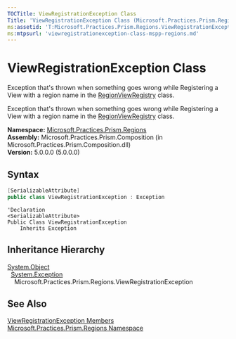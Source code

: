 ```yaml
---
TOCTitle: ViewRegistrationException Class
Title: 'ViewRegistrationException Class (Microsoft.Practices.Prism.Regions)'
ms:assetid: 'T:Microsoft.Practices.Prism.Regions.ViewRegistrationException'
ms:mtpsurl: 'viewregistrationexception-class-mspp-regions.md'
---
```



# ViewRegistrationException Class

Exception that's thrown when something goes wrong while Registering a View with a region name in the [RegionViewRegistry](/patterns-practices/reference/regionviewregistry-class-mspp-regions) class.

Exception that's thrown when something goes wrong while Registering a View with a region name in the [RegionViewRegistry](/patterns-practices/reference/regionviewregistry-class-mspp-regions) class.

**Namespace:** [Microsoft.Practices.Prism.Regions](/patterns-practices/reference/mspp-regions-namespace)  
**Assembly:** Microsoft.Practices.Prism.Composition (in Microsoft.Practices.Prism.Composition.dll)  
**Version:** 5.0.0.0 (5.0.0.0)

## Syntax
```C#
[SerializableAttribute]
public class ViewRegistrationException : Exception
```
```VB
'Declaration
<SerializableAttribute>
Public Class ViewRegistrationException
	Inherits Exception
```

## Inheritance Hierarchy

[System.Object](http://msdn.microsoft.com/en-us/library/e5kfa45b)  
  [System.Exception](http://msdn2.microsoft.com/en-us/library/c18k6c59)  
    Microsoft.Practices.Prism.Regions.ViewRegistrationException

## See Also

[ViewRegistrationException Members](/patterns-practices/reference/viewregistrationexception-members-mspp-regions)  
[Microsoft.Practices.Prism.Regions Namespace](/patterns-practices/reference/mspp-regions-namespace)  